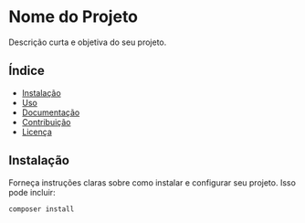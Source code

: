 # Nome do Projeto

Descrição curta e objetiva do seu projeto.

## Índice

- [Instalação](#instalação)
- [Uso](#uso)
- [Documentação](#documentação)
- [Contribuição](#contribuição)
- [Licença](#licença)

## Instalação

Forneça instruções claras sobre como instalar e configurar seu projeto. Isso pode incluir:

```bash
composer install
